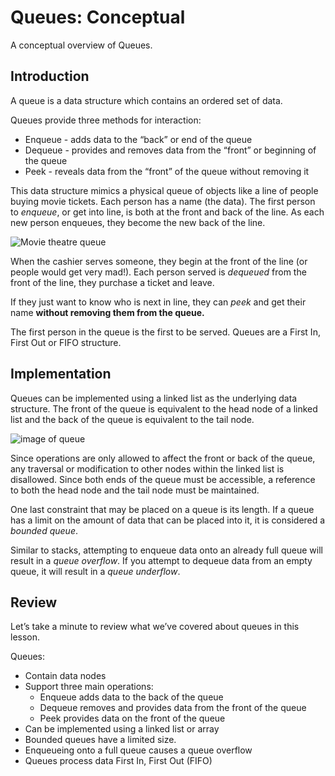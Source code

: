# Queues: Conceptual

A conceptual overview of Queues.

## Introduction

A queue is a data structure which contains an ordered set of data.

Queues provide three methods for interaction:

- Enqueue - adds data to the “back” or end of the queue
- Dequeue - provides and removes data from the “front” or beginning of the queue
- Peek - reveals data from the “front” of the queue without removing it

This data structure mimics a physical queue of objects like a line of people buying movie tickets. Each person has a name (the data). The first person to *enqueue*, or get into line, is both at the front and back of the line. As each new person enqueues, they become the new back of the line.

![Movie theatre queue](https://content.codecademy.com/courses/learn-queues-general/movie_line.gif)

When the cashier serves someone, they begin at the front of the line (or people would get very mad!). Each person served is *dequeued* from the front of the line, they purchase a ticket and leave.

If they just want to know who is next in line, they can *peek* and get their name **without removing them from the queue.**

The first person in the queue is the first to be served. Queues are a First In, First Out or FIFO structure.

## Implementation

Queues can be implemented using a linked list as the underlying data structure. The front of the queue is equivalent to the head node of a linked list and the back of the queue is equivalent to the tail node.

![image of queue](https://content.codecademy.com/courses/learn-queues-general/queue_linked_list.svg)

Since operations are only allowed to affect the front or back of the queue, any traversal or modification to other nodes within the linked list is disallowed. Since both ends of the queue must be accessible, a reference to both the head node and the tail node must be maintained.

One last constraint that may be placed on a queue is its length. If a queue has a limit on the amount of data that can be placed into it, it is considered a *bounded queue*.

Similar to stacks, attempting to enqueue data onto an already full queue will result in a *queue overflow*. If you attempt to dequeue data from an empty queue, it will result in a *queue underflow*.

## Review

Let’s take a minute to review what we’ve covered about queues in this lesson.

Queues:

- Contain data nodes
- Support three main operations:
  - Enqueue adds data to the back of the queue
  - Dequeue removes and provides data from the front of the queue
  - Peek provides data on the front of the queue
- Can be implemented using a linked list or array
- Bounded queues have a limited size.
- Enqueueing onto a full queue causes a queue overflow
- Queues process data First In, First Out (FIFO)